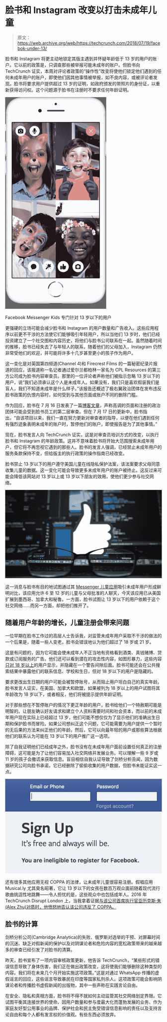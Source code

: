 # 脸书和 Instagram 改变以打击未成年儿童 

> 原文：<https://web.archive.org/web/https://techcrunch.com/2018/07/19/facebok-under-13/>

脸书和 Instagram 将更主动地锁定其版主遇到并怀疑年龄低于 13 岁的用户的账户。它以前的政策是，只调查那些被举报可能未成年的账户。但脸书向 TechCrunch 证实，本周对评论者政策的“操作性”改变将使他们锁定他们遇到的任何未成年用户的账户，即使他们因其他事情被举报，如不良内容，或被评论者发现。脸书将要求用户提供超过 13 岁的证明，如政府颁发的带照片的身份证，以重新获得访问权。这个问题源于脸书在注册时不要求任何年龄证明。

![](img/ff040215c53f808bdd427b0d5e7596fa.png)

Facebook Messenger Kids 专门针对 13 岁以下的用户

更强硬的立场可能会减少脸书和 Instagram 的用户数量和广告收入。这些应用程序以前更不干涉的方法使它们能够吸引年轻用户，所以当他们 13 岁时，他们已经投资建立了一个社交图和内容历史，将他们与脸书公司联系在一起。虽然随着时间的推移，脸书已经失去了与年轻人的联系，随着他们的父母加入，Instagram 仍然非常受他们的欢迎，并可能将许多十几岁甚至更小的孩子作为用户。

这一变化是对英国第四频道(Channel 4)和 Firecrest Films 的一篇秘密纪录片报道的回应，该报道称一名记者通过爱尔兰都柏林一家名为 CPL Resources 的第三方公司成为脸书内容审查员。那里的一位评论者声称他们被指示忽略 13 岁以下的用户，说“我们必须承认这个人是未成年人。如果没有，我们只是喜欢假装我们是盲人，我们不知道未成年是什么样子。”该报告还概述了极右翼政治团体在发布违反脸书政策的仇恨内容时，如何受到与其他页面或账户不同的删除门槛。

作为回应，脸书在 7 月 16 日发表了一篇[博客文章](https://web.archive.org/web/20230219164011/https://newsroom.fb.com/news/2018/07/working-to-keep-facebook-safe/)，声称高调的页面和注册的政治团体可能会受到脸书员工的第二层审查。但在 7 月 17 日的更新中，脸书指出，“自该项目以来，我们一直在努力更新对审查者的指导，以便在他们遇到任何有强烈迹象表明未成年的账户时，暂停他们的账户，即使报告是为了其他事情。”

现在，脸书发言人向 TechCrunch 证实，这是对审查员培训方式的改变，以执行脸书和 Instagram 的年龄政策。这并不意味着脸书将开始大范围搜索未成年用户，但它将不再忽视它遇到的那些人。脸书的发言人强调，已经禁止未成年用户的服务条款保持不变，但给版主的执行政策的操作指南已经改变。

脸书禁止 13 岁以下的用户遵守美国儿童在线隐私保护法案，该法案要求父母同意收集儿童的数据。这一变化可能会导致更多未成年用户的账户被终止。这反过来可能会降低该网站对 13 岁以上或 13 岁以下朋友的效用，使他们更少参与社交网络。

![](img/33432a4e62abcf4068f13f99d13c2f74.png)

这一消息与脸书有目的地试图通过其 [Messenger 儿童应用](https://web.archive.org/web/20230219164011/https://techcrunch.com/2017/12/04/facebook-messenger-kids/)吸引未成年用户形成鲜明对比，该应用允许 6 至 12 岁的儿童与父母批准的人聊天，今天该应用已从美国扩展到墨西哥、加拿大和秘鲁。一方面，脸书试图让 13 岁以下的用户依赖于这个社交网络……而另一方面，却把他们推开了。

## 随着用户年龄的增长，儿童注册会带来问题

一位早期在脸书工作过的高层人士告诉我，对监管未成年用户采取不干涉的做法的一个后果是，随着一些人变老，脸书会错误地认为他们超过了 18 岁或 21 岁。

这是有问题的，因为它可能会使未成年人不正当地有资格看到酒类、真钱赌博、贷款或订阅服务的广告。他们还可以看到潜在的攻击性内容，如图形暴力，这些内容[只对 18 岁以上](https://web.archive.org/web/20230219164011/https://www.facebook.com/help/814083248683500?helpref=uf_permalink)的用户显示，并隐藏在一个警告间隙后面。脸书可能还会在公共搜索结果中暴露他们的联系信息、学校和生日，但对 18 岁以下的用户是隐藏的。

要求更改出生日期的用户可能会被暂停账号，从而阻止用户坦白自己的真实年龄。脸书发言人证实，在美国、加拿大和欧盟，如果被列为 18 岁以上的用户试图将其年龄改为 18 岁以下，或者相反，他们将被提示提供年龄证明。

对于那些想在不暂停账户的情况下更正年龄的用户，脸书给他们一个特赦期可能是明智的。让朋友确认好友请求和建立个人资料需要时间和社会资本，而以前的未成年用户现在实际上已经超过 13 岁，他们可能不想仅仅为了显示他们的准确出生日期和保护脸书而冒险。如果公司想纠正这个问题，它可能需要为用户提供一个暂时的无后果的方法来纠正他们的年龄。然后，它可以向最年轻的用户或那些算法根据他们的联系认为可能在 13 岁以下的用户推广这一选项。

除了自我证明他们已经成年之外，脸书没有在未成年用户面前设置任何真正的注册障碍，这可能是为了让他们容易加入社交网络并发展业务。可以理解一些 9 岁或 11 岁的孩子会撒谎来获取信息。盲目相信自我认证导致了剑桥分析丑闻，因为数据研究公司向脸书承诺，它已经删除了偷偷收集的用户数据，但脸书未能证实这一点。

![](img/ca24412b4063f081a320439ea9a83c0d.png)

还有很多其他应用无视 COPPA 的法律，让未成年儿童很容易注册。假唱应用 Musical.ly 尤其臭名昭著，它让 13 岁以下的女孩在数百万观众面前随着现代流行歌曲挑逗性地跳舞——令人担忧的是，这些观众中也包括成年人。2016 年 TechCrunch Disrupt London 上，当我拿着证据[与该公司首席执行官亚历克斯·朱(Alex Zhu)对质时，他愤怒地否认该公司违反了 COPPA。](https://web.archive.org/web/20230219164011/https://techcrunch.com/2016/12/06/musically-techcrunch-disrupt-london/)

## 脸书的计算

剑桥分析公司(Cambridge Analytica)的失败、俄罗斯对选举的干预、对屏幕时间的沉迷、缺乏对假新闻的保护以及对阴谋论者和危险内容的宽松政策带来的越来越多的审查已经引发了对脸书的清算。

昨天，脸书宣布了一项内容审核政策更新，他告诉 TechCrunch，“某些形式的错误信息导致了身体伤害，我们正在做出政策改变，这将使我们能够删除这种类型的内容。我们将在未来几个月开始实施这项政策。”这是对通过 WhatsApp 传播的虚假谣言的回应，这些谣言导致暴民在印度等国家私刑杀人。这项政策可能会影响阴谋论者和传播脸书虚假新闻的出版物，其中一些声称在实践言论自由。

在安全、隐私和真相方面，脸书将不得不就如何主动监管其社交网络划定界限。它试图平衡其连接世界的使命、因用户数量和参与度最大化而蓬勃发展的业务、作为家庭友好型公用事业的品牌、保护社会和民主免受错误信息影响的责任以及支持言论自由和每个人都有发言权的价值观。有些东西必须放弃。